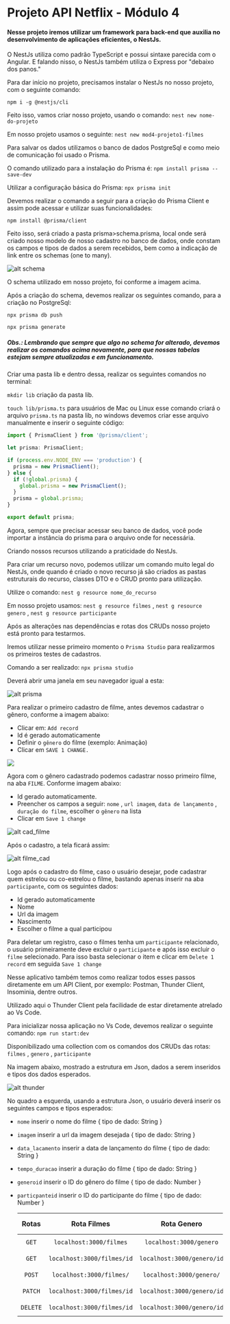 # Projeto API Netflix - Módulo 4

#### Nesse projeto iremos utilizar um framework para back-end que auxilia no desenvolvimento de aplicações eficientes, o NestJs.

O NestJs utiliza como padrão TypeScript e possui sintaxe parecida com o Angular. E falando nisso, o NestJs também utiliza o Express por "debaixo dos panos."

Para dar início no projeto, precisamos instalar o NestJs no nosso projeto, com o seguinte comando:

``npm i -g @nestjs/cli``

Feito isso, vamos criar nosso projeto, usando o comando: ``nest new nome-do-projeto``

Em nosso projeto usamos o seguinte: ``nest new mod4-projeto1-filmes``

Para salvar os dados utilizamos o banco de dados PostgreSql e como meio de comunicação foi usado o Prisma.

O comando utilizado para a instalação do Prisma é: ``npm install prisma --save-dev``

Utilizar a configuração básica do Prisma: ``npx prisma init``

Devemos realizar o comando a seguir para a criação do Prisma Client e assim pode acessar e utilizar suas funcionalidades:

``npm install @prisma/client``

Feito isso, será criado a pasta prisma>schema.prisma, local onde será criado nosso modelo de nosso cadastro no banco de dados, onde constam os campos e tipos de dados a serem recebidos, bem como a indicação de link entre os schemas (one to many).

![alt schema](https://github.com/wsr2k2/mod4-projeto1-filmes/blob/master/img/schema.png?raw=true)

O schema utilizado em nosso projeto, foi conforme a imagem acima.

Após a criação do schema, devemos realizar os seguintes comando, para a criação no PostgreSql:

``npx prisma db push``

``npx prisma generate``

##### Obs.: Lembrando que sempre que algo no schema for alterado, devemos realizar os comandos acima novamente, para que nossas tabelas estejam sempre atualizadas e em funcionamento.

Criar uma pasta lib e dentro dessa, realizar os seguintes comandos no terminal:

``mkdir lib`` criação da pasta lib.

``touch lib/prisma.ts`` para usuários de Mac ou Linux esse comando criará o arquivo ``prisma.ts`` na pasta lib, no windows devemos criar esse arquivo manualmente e inserir o seguinte código:

```javascript
import { PrismaClient } from '@prisma/client';

let prisma: PrismaClient;

if (process.env.NODE_ENV === 'production') {
  prisma = new PrismaClient();
} else {
  if (!global.prisma) {
    global.prisma = new PrismaClient();
  }
  prisma = global.prisma;
}

export default prisma;
```

Agora, sempre que precisar acessar seu banco de dados, você pode importar a instância do prisma para o arquivo onde for necessária.


Criando nossos recursos utilizando a praticidade do NestJs.

Para criar um recurso novo, podemos utilizar um comando muito legal do NestJs, onde quando é criado o novo recurso já são criados as pastas estruturais do recurso, classes DTO e o CRUD pronto para utilização.

Utilize o comando: ``nest g resource nome_do_recurso``

Em nosso projeto usamos: ``nest g resource filmes``  , ``nest g resource genero`` , ``nest g resource participante``

Após as alterações nas dependências e rotas dos CRUDs nosso projeto está pronto para testarmos.

Iremos utilizar nesse primeiro momento o ``Prisma Studio`` para realizarmos os primeiros testes de cadastros.

Comando a ser realizado: ``npx prisma studio`` 

Deverá abrir uma janela em seu navegador igual a esta:

![alt prisma](https://github.com/wsr2k2/mod4-projeto1-filmes/blob/master/img/prisma%20studio.png?raw=true)

Para realizar o primeiro cadastro de filme, antes devemos cadastrar o gênero, conforme a imagem abaixo:

* Clicar em: ``Add record``
* Id é gerado automaticamente
* Definir o ``gênero`` do filme (exemplo: Animação)
* Clicar em ``SAVE 1 CHANGE.``

![](https://github.com/wsr2k2/mod4-projeto1-filmes/blob/master/img/prisma%20studio.png)

Agora com o gênero cadastrado podemos cadastrar nosso primeiro filme, na aba ``FILME``. Conforme imagem abaixo:

* Id gerado automaticamente.
* Preencher os campos a seguir: ``nome`` , ``url imagem``, ``data de lançamento`` , ``duração do filme``, escolher o ``gênero`` na lista 
* Clicar em ``Save 1 change``

![alt cad_filme](https://github.com/wsr2k2/mod4-projeto1-filmes/blob/master/img/cadastro%20filme.png?raw=true)

Após o cadastro, a tela ficará assim:

![alt filme_cad](https://github.com/wsr2k2/mod4-projeto1-filmes/blob/master/img/filme%20cadastrado.png?raw=true)

Logo após o cadastro do filme, caso o usuário desejar, pode cadastrar quem estrelou ou co-estrelou o filme, bastando apenas inserir na aba ``participante``, com os seguintes dados:

* Id gerado automaticamente
* Nome
* Url da imagem
* Nascimento
* Escolher o filme a qual participou

Para deletar um registro, caso o filmes tenha um ``participante`` relacionado, o usuário primeiramente deve excluir o ``participante`` e após isso excluir o ``filme`` selecionado. Para isso basta selecionar o item e clicar em ``Delete 1 record`` em seguida ``Save 1 change``

Nesse aplicativo também temos como realizar todos esses passos diretamente em um API Client, por exemplo: Postman, Thunder Client, Insominia, dentre outros.

Utilizado aqui o Thunder Client pela facilidade de estar diretamente atrelado ao Vs Code.

Para inicializar nossa aplicação no Vs Code, devemos realizar o seguinte comando: ``npm run start:dev`` 

Disponibilizado uma collection com os comandos dos CRUDs das rotas: ``filmes`` , ``genero`` , ``participante``	

Na imagem abaixo, mostrado a estrutura em Json, dados a serem inseridos e tipos dos dados esperados.

![alt thunder](https://github.com/wsr2k2/mod4-projeto1-filmes/blob/master/img/thunder.png?raw=true)

No quadro a esquerda, usando a estrutura Json, o usuário deverá inserir os seguintes campos e tipos esperados:

* ``nome`` inserir o nome do filme { tipo de dado: String }

* ``imagem`` inserir a url da imagem desejada { tipo de dado: String }

* ``data_lacamento`` inserir a data de lançamento do filme { tipo de dado: String }

* ``tempo_duracao`` inserir a duração do filme { tipo de dado: String }

* ``generoid`` inserir o ID do gênero do filme { tipo de dado: Number }

* ``particpanteid`` inserir o ID do participante do filme { tipo de dado: Number }

  |   Rotas    |         Rota Filmes          |         Rota Genero          |         Rota Participante          |   Retorno Esperado    |
  | :--------: | :--------------------------: | :--------------------------: | :--------------------------------: | :-------------------: |
  |  ``GET``   |  ``localhost:3000/filmes``   |  ``localhost:3000/genero``   |  ``localhost:3000/participante``   |    ``Lista todos``    |
  |  ``GET``   | ``localhost:3000/filmes/id`` | ``localhost:3000/genero/id`` | ``localhost:3000/participante/id`` | ``Lista um cadastro`` |
  |  ``POST``  |  ``localhost:3000/filmes/``  |  ``localhost:3000/genero/``  |  ``localhost:3000/participante/``  |   ``Cadastra novo``   |
  | ``PATCH``  | ``localhost:3000/filmes/id`` | ``localhost:3000/genero/id`` | ``localhost:3000/participante/id`` |  ``Altera cadastro``  |
  | ``DELETE`` | ``localhost:3000/filmes/id`` | ``localhost:3000/genero/id`` | ``localhost:3000/participante/id`` |  ``Exclui cadastro``  |

  
